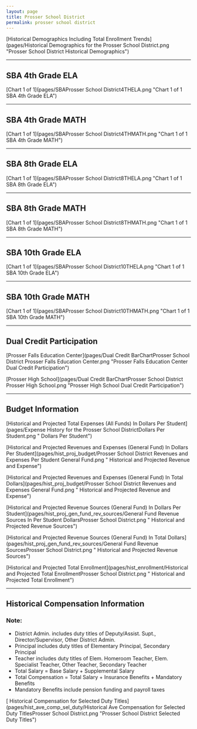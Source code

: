 ```yaml
---
layout: page
title: Prosser School District
permalink: prosser school district
---
```



[Historical Demographics Including Total Enrollment Trends](pages/Historical Demographics for the Prosser School District.png "Prosser School District Historical Demographics")

___

## SBA 4th Grade ELA

[Chart 1 of 1](pages/SBAProsser School District4THELA.png "Chart 1 of 1 SBA 4th Grade ELA")


___

## SBA 4th Grade MATH

[Chart 1 of 1](pages/SBAProsser School District4THMATH.png "Chart 1 of 1 SBA 4th Grade MATH")


___

## SBA 8th Grade ELA

[Chart 1 of 1](pages/SBAProsser School District8THELA.png "Chart 1 of 1 SBA 8th Grade ELA")


___

## SBA 8th Grade MATH

[Chart 1 of 1](pages/SBAProsser School District8THMATH.png "Chart 1 of 1 SBA 8th Grade MATH")


___

## SBA 10th Grade ELA

[Chart 1 of 1](pages/SBAProsser School District10THELA.png "Chart 1 of 1 SBA 10th Grade ELA")


___

## SBA 10th Grade MATH

[Chart 1 of 1](pages/SBAProsser School District10THMATH.png "Chart 1 of 1 SBA 10th Grade MATH")


___

## Dual Credit Participation

[Prosser Falls Education Center](pages/Dual Credit BarChartProsser School District Prosser Falls Education Center.png "Prosser Falls Education Center Dual Credit Participation")

[Prosser High School](pages/Dual Credit BarChartProsser School District Prosser High School.png "Prosser High School Dual Credit Participation")


___

## Budget Information

[Historical and Projected Total Expenses (All Funds) In Dollars Per Student](pages/Expense History for the Prosser School DistrictDollars Per Student.png " Dollars Per Student")

[Historical and Projected Revenues and Expenses (General Fund) In Dollars Per Student](pages/hist_proj_budget/Prosser School District Revenues and Expenses Per Student General Fund.png " Historical and Projected Revenue and Expense")

[Historical and Projected Revenues and Expenses (General Fund) In Total Dollars](pages/hist_proj_budget/Prosser School District Revenues and Expenses General Fund.png " Historical and Projected Revenue and Expense")

[Historical and Projected Revenue Sources (General Fund) In Dollars Per Student](pages/hist_proj_gen_fund_rev_sources/General Fund Revenue Sources In Per Student DollarsProsser School District.png " Historical and Projected Revenue Sources")

[Historical and Projected Revenue Sources (General Fund) In Total Dollars](pages/hist_proj_gen_fund_rev_sources/General Fund Revenue SourcesProsser School District.png " Historical and Projected Revenue Sources")

[Historical and Projected Total Enrollment](pages/hist_enrollment/Historical and Projected Total EnrollmentProsser School District.png " Historical and Projected Total Enrollment")


___

## Historical Compensation Information
### Note:
- District Admin. includes duty titles of Deputy/Assist. Supt., Director/Supervisor, Other District Admin.
- Principal includes duty titles of Elementary Principal, Secondary Principal
- Teacher includes duty titles of Elem. Homeroom Teacher, Elem. Specialist Teacher, Other Teacher, Secondary Teacher
- Total Salary = Base Salary + Supplemental Salary
- Total Compensation = Total Salary + Insurance Benefits + Mandatory Benefits
- Mandatory Benefits include pension funding and payroll taxes

[ Historical Compensation for Selected Duty Titles](pages/hist_ave_comp_sel_duty/Historical Ave Compensation for Selected Duty TitlesProsser School District.png "Prosser School District Selected Duty Titles")

